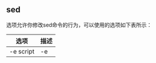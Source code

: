 ## sed

选项允许你修改sed命令的行为，可以使用的选项如下表所示：

| 选项      | 描述                                                         |
| --------- | ------------------------------------------------------------ |
| -e script | -e<script>或--expression=<script> 以选项中指定的script来处理输入的文本文件。 |
| -f file   | -f<script文件>或--file=<script文件> 以选项中指定的script文件来处理输入的文本文件。 |
| -n        | 不产生命令输出，使用print命令来完成输出                      |

### 替换标记

s/pattern/replacement/flags  

##### Flag有4种可用的替换标记：

- 数字，表明新文本将替换第几处模式匹配的地方；
- g，表明新文本将会替换所有匹配的文本；
- p，表明原先行的内容要打印出来
- w file，将替换的结果写到文件中

> `sed '2s/root/redhat/' test.txt`    # 2s 替换,第二行的root修改为redhat
>
> `sed '2,3s/root/redhat/' test.txt`  # 2,3s 替换,第二到三行的root修改为redhat

### 使用文本模式过滤器

/pattern/command

### command说明

- a ：新增， a 的后面可以接字串，而这些字串会在新的一行出现(目前的下一行)～
- c ：取代， c 的后面可以接字串，这些字串可以取代 n1,n2 之间的行！
- d ：删除，因为是删除啊，所以 d 后面通常不接任何东东；
- i ：插入， i 的后面可以接字串，而这些字串会在新的一行出现(目前的上一行)；
- p ：打印，亦即将某个选择的数据印出。通常 p 会与参数 sed -n 一起运行～
- s ：取代，可以直接进行取代的工作哩！通常这个 s 的动作可以搭配正则表达式！例如 1,20s/old/new/g 就是啦！

打印匹配行：  `sed -n '/kefu-ikbs-test/p'  contentet.txt`

数据的搜寻并执行命令:   `nl testfile | sed -n '/oo/{s/oo/kk/;p;q}'` 

​		说明：找到 **oo** 对应的行，执行后面花括号中的一组命令，每个命令之间用分号分隔，这里把 **oo** 替换为 **kk**，再输出这行

修改：`sed -i 's/oo/kk/g' testfile`   注意，增加 -i 会处理原文件



```shell
grep 'amqp message send, amqpEnum' cs-event-center_detail.log \
|sed -e 's/.*costTime: \([0-9]\+\)$/\1/g' |sort 
# 或
# sed -e 's/^\(24-05-23.[0-9]\+:[0-9]\+:[0-9]\+.[0-9]\+\).*costTime: \([0-9]\+\)/\1 \2/g'
```



### 命令组合

sed '3,${  s/this/the/  s/root/redhat/  }' test.txt

### 删除行

sed '2,4d' test.txt      行区间指定删除

sed '4,$d' test.txt      通过特殊的文件结尾字符

sed '/root4/d' test.txt 模式匹配特性也适用于删除命令

